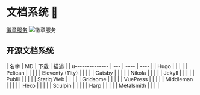 # 文档系统 👋

[徽章服务](https://github.com/badges/shields) ![徽章服务](https://img.shields.io/github/stars/badges/shields?style=social)

## 开源文档系统

| 名字 | MD | 下载 | 描述 |
| u-------------- | --- | ---- | ---- |
| Hugo | | | |
| Pelican | | | |
| Eleventy (11ty) | | | |
| Gatsby | | | |
| Nikola | | | |
| Jekyll | | | |
| Publii | | | |
| Statiq Web | | | |
| Gridsome | | | |
| VuePress | | | |
| Middleman | | | |
| Hexo | | | |
| Sculpin | | | |
| Harp | | | |
| Metalsmith | | | |
